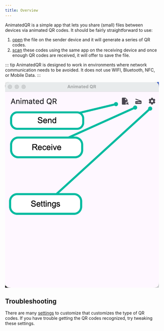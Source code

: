 ```yaml
---
title: Overview
---
```


AnimatedQR is a simple app that lets you share (small) files between devices via
animated QR codes. It should be fairly straightforward to use:
1. [open][1] the file on the sender device and it will generate a series of QR codes.
2. [scan][2] these codes using the same app on the receiving device and once enough
   QR codes are received, it will offer to save the file.

::: tip
AnimatedQR is designed to work in environments where network communication needs
to be avoided. It does not use WIFI, Bluetooth, NFC, or Mobile Data.
:::

![Main](./images/04.main.png)

## Troubleshooting
There are many [settings][3] to customize that customizes the type of QR codes. If
you have trouble getting the QR codes recognized, try tweaking these settings.

[1]: ./create.md
[2]: ./scan.md
[3]: ./settings.md
